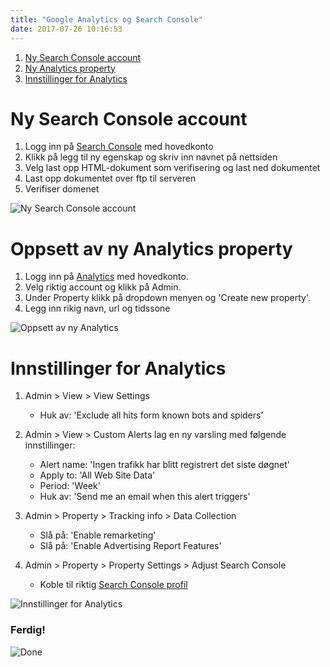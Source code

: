 ```yaml
---
title: "Google Analytics og Search Console"
date: 2017-07-26 10:16:53
---
```

1. [Ny Search Console account](#ny-search-console-account)
2. [Ny Analytics property](#oppsett-av-ny-analytics-property)
3. [Innstillinger for Analytics](#innstillinger-for-analytics)

#  Ny Search Console account
1. Logg inn på [Search Console](https://www.google.com/webmasters/tools/) med hovedkonto
2. Klikk på legg til ny egenskap og skriv inn navnet på nettsiden
3. Velg last opp HTML-dokument som verifisering og last ned dokumentet
4. Last opp dokumentet over ftp til serveren
5. Verifiser domenet

![Ny Search Console account](../img/analytics/google-search-console.gif)

# Oppsett av ny Analytics property
1. Logg inn på [Analytics](https://analytics.google.com) med hovedkonto.
2. Velg riktig account og klikk på Admin.
3. Under Property klikk på dropdown menyen og 'Create new property'.
4. Legg inn rikig navn, url og tidssone

![Oppsett av ny Analytics](../img/analytics/analytics-01.gif)

# Innstillinger for Analytics
1. Admin > View > View Settings
	* Huk av:       'Exclude all hits form known bots and spiders'

2. Admin > View > Custom Alerts lag en ny varsling med følgende innstillinger:
	* Alert name:   'Ingen trafikk har blitt registrert det siste døgnet'
	* Apply to:     'All Web Site Data'
	* Period:       'Week'
	* Huk av:       'Send me an email when this alert triggers'

3. Admin > Property > Tracking info > Data Collection
	* Slå på:       'Enable remarketing'
	* Slå på:       'Enable Advertising Report Features'

4. Admin > Property > Property Settings > Adjust Search Console
	* Koble til riktig [Search Console profil](#ny-search-console-account)


![Innstillinger for Analytics](../img/analytics/analytics-02.gif)

### Ferdig!

![Done](../img/welldone.jpg)
